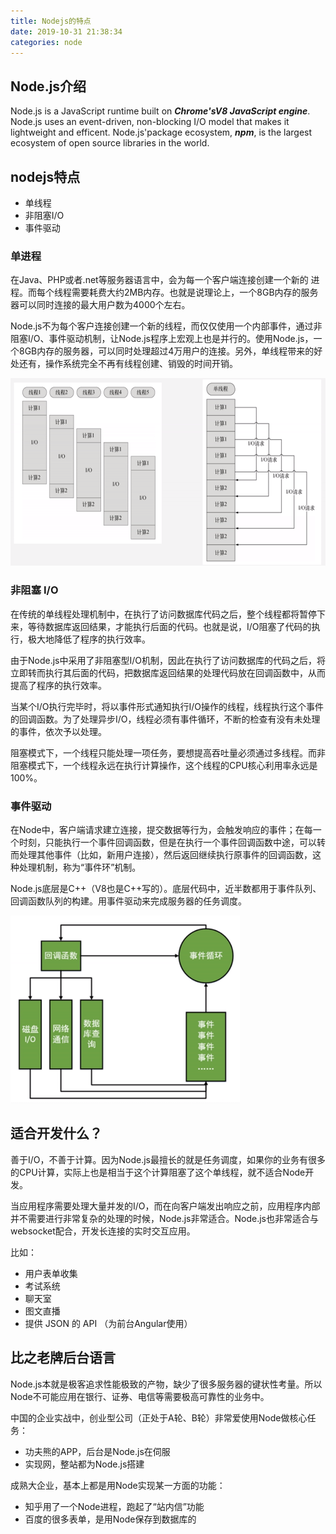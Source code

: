 ```yaml
---
title: Nodejs的特点
date: 2019-10-31 21:38:34
categories: node
---
```

## Node.js介绍
Node.js is a JavaScript runtime built on ***Chrome'sV8 JavaScript engine***. Node.js uses an event-driven, non-blocking I/O model that makes it lightweight and efficent. Node.js'package ecosystem, ***npm***, is the largest ecosystem of open source libraries in the world. 

## nodejs特点
- 单线程  
- 非阻塞I/O
- 事件驱动
<!-- more -->
### 单进程
在Java、PHP或者.net等服务器语言中，会为每一个客户端连接创建一个新的 进程。而每个线程需要耗费大约2MB内存。也就是说理论上，一个8GB内存的服务器可以同时连接的最大用户数为4000个左右。  

Node.js不为每个客户连接创建一个新的线程，而仅仅使用一个内部事件，通过非阻塞I/O、事件驱动机制，让Node.js程序上宏观上也是并行的。使用Node.js，一个8GB内存的服务器，可以同时处理超过4万用户的连接。另外，单线程带来的好处还有，操作系统完全不再有线程创建、销毁的时间开销。  

<img src="./thread.png" height="300" >  

### 非阻塞 I/O
在传统的单线程处理机制中，在执行了访问数据库代码之后，整个线程都将暂停下来，等待数据库返回结果，才能执行后面的代码。也就是说，I/O阻塞了代码的执行，极大地降低了程序的执行效率。  

由于Node.js中采用了非阻塞型I/O机制，因此在执行了访问数据库的代码之后，将立即转而执行其后面的代码，把数据库返回结果的处理代码放在回调函数中，从而提高了程序的执行效率。  

当某个I/O执行完毕时，将以事件形式通知执行I/O操作的线程，线程执行这个事件的回调函数。为了处理异步I/O，线程必须有事件循环，不断的检查有没有未处理的事件，依次予以处理。  

阻塞模式下，一个线程只能处理一项任务，要想提高吞吐量必须通过多线程。而非阻塞模式下，一个线程永远在执行计算操作，这个线程的CPU核心利用率永远是100%。

### 事件驱动
在Node中，客户端请求建立连接，提交数据等行为，会触发响应的事件；在每一个时刻，只能执行一个事件回调函数，但是在执行一个事件回调函数中途，可以转而处理其他事件（比如，新用户连接），然后返回继续执行原事件的回调函数，这种处理机制，称为“事件环”机制。  

Node.js底层是C++（V8也是C++写的）。底层代码中，近半数都用于事件队列、回调函数队列的构建。用事件驱动来完成服务器的任务调度。  

<img src="./event.png" height="300">

## 适合开发什么？
善于I/O，不善于计算。因为Node.js最擅长的就是任务调度，如果你的业务有很多的CPU计算，实际上也是相当于这个计算阻塞了这个单线程，就不适合Node开发。  

当应用程序需要处理大量并发的I/O，而在向客户端发出响应之前，应用程序内部并不需要进行非常复杂的处理的时候，Node.js非常适合。Node.js也非常适合与websocket配合，开发长连接的实时交互应用。  

比如：
+ 用户表单收集
+ 考试系统
+ 聊天室
+ 图文直播
+ 提供 JSON 的 API （为前台Angular使用）

## 比之老牌后台语言  
Node.js本就是极客追求性能极致的产物，缺少了很多服务器的键状性考量。所以Node不可能应用在银行、证券、电信等需要极高可靠性的业务中。 

中国的企业实战中，创业型公司（正处于A轮、B轮）非常爱使用Node做核心任务：
+ 功夫熊的APP，后台是Node.js在伺服
+ 实现网，整站都为Node.js搭建

成熟大企业，基本上都是用Node实现某一方面的功能：
+ 知乎用了一个Node进程，跑起了“站内信”功能
+ 百度的很多表单，是用Node保存到数据库的